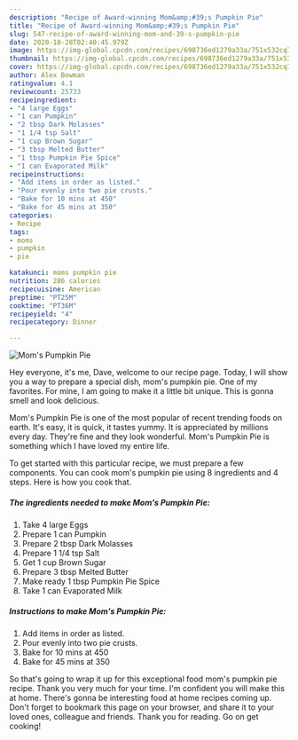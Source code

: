 ```yaml
---
description: "Recipe of Award-winning Mom&amp;#39;s Pumpkin Pie"
title: "Recipe of Award-winning Mom&amp;#39;s Pumpkin Pie"
slug: 547-recipe-of-award-winning-mom-and-39-s-pumpkin-pie
date: 2020-10-28T02:40:45.979Z
image: https://img-global.cpcdn.com/recipes/698736ed1279a33a/751x532cq70/moms-pumpkin-pie-recipe-main-photo.jpg
thumbnail: https://img-global.cpcdn.com/recipes/698736ed1279a33a/751x532cq70/moms-pumpkin-pie-recipe-main-photo.jpg
cover: https://img-global.cpcdn.com/recipes/698736ed1279a33a/751x532cq70/moms-pumpkin-pie-recipe-main-photo.jpg
author: Alex Bowman
ratingvalue: 4.1
reviewcount: 25733
recipeingredient:
- "4 large Eggs"
- "1 can Pumpkin"
- "2 tbsp Dark Molasses"
- "1 1/4 tsp Salt"
- "1 cup Brown Sugar"
- "3 tbsp Melted Butter"
- "1 tbsp Pumpkin Pie Spice"
- "1 can Evaporated Milk"
recipeinstructions:
- "Add items in order as listed."
- "Pour evenly into two pie crusts."
- "Bake for 10 mins at 450"
- "Bake for 45 mins at 350"
categories:
- Recipe
tags:
- moms
- pumpkin
- pie

katakunci: moms pumpkin pie 
nutrition: 286 calories
recipecuisine: American
preptime: "PT25M"
cooktime: "PT36M"
recipeyield: "4"
recipecategory: Dinner

---
```



![Mom&#39;s Pumpkin Pie](https://img-global.cpcdn.com/recipes/698736ed1279a33a/751x532cq70/moms-pumpkin-pie-recipe-main-photo.jpg)

Hey everyone, it's me, Dave, welcome to our recipe page. Today, I will show you a way to prepare a special dish, mom&#39;s pumpkin pie. One of my favorites. For mine, I am going to make it a little bit unique. This is gonna smell and look delicious.

Mom&#39;s Pumpkin Pie is one of the most popular of recent trending foods on earth. It's easy, it is quick, it tastes yummy. It is appreciated by millions every day. They're fine and they look wonderful. Mom&#39;s Pumpkin Pie is something which I have loved my entire life.




To get started with this particular recipe, we must prepare a few components. You can cook mom&#39;s pumpkin pie using 8 ingredients and 4 steps. Here is how you cook that.

<!--inarticleads1-->

##### The ingredients needed to make Mom&#39;s Pumpkin Pie:

1. Take 4 large Eggs
1. Prepare 1 can Pumpkin
1. Prepare 2 tbsp Dark Molasses
1. Prepare 1 1/4 tsp Salt
1. Get 1 cup Brown Sugar
1. Prepare 3 tbsp Melted Butter
1. Make ready 1 tbsp Pumpkin Pie Spice
1. Take 1 can Evaporated Milk




<!--inarticleads2-->

##### Instructions to make Mom&#39;s Pumpkin Pie:

1. Add items in order as listed.
1. Pour evenly into two pie crusts.
1. Bake for 10 mins at 450
1. Bake for 45 mins at 350




So that's going to wrap it up for this exceptional food mom&#39;s pumpkin pie recipe. Thank you very much for your time. I'm confident you will make this at home. There's gonna be interesting food at home recipes coming up. Don't forget to bookmark this page on your browser, and share it to your loved ones, colleague and friends. Thank you for reading. Go on get cooking!
